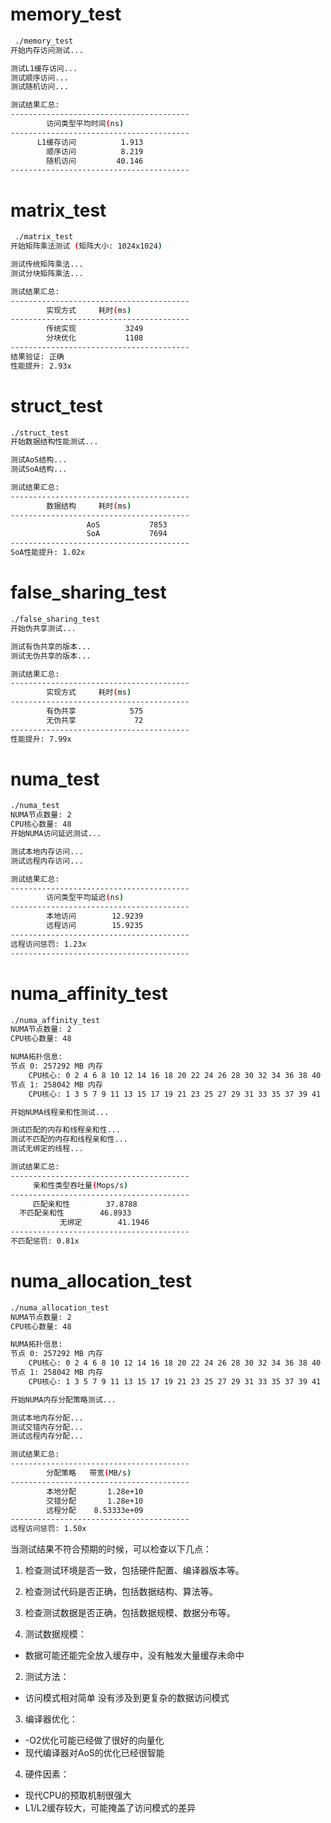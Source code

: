 # memory_test
```bash
 ./memory_test 
开始内存访问测试...

测试L1缓存访问...
测试顺序访问...
测试随机访问...

测试结果汇总:
----------------------------------------
        访问类型平均时间(ns)
----------------------------------------
      L1缓存访问          1.913
        顺序访问          8.219
        随机访问         40.146
----------------------------------------
```

# matrix_test
```bash
 ./matrix_test 
开始矩阵乘法测试 (矩阵大小: 1024x1024)

测试传统矩阵乘法...
测试分块矩阵乘法...

测试结果汇总:
----------------------------------------
        实现方式     耗时(ms)
----------------------------------------
        传统实现           3249
        分块优化           1108
----------------------------------------
结果验证: 正确
性能提升: 2.93x
```

# struct_test
```bash
./struct_test 
开始数据结构性能测试...

测试AoS结构...
测试SoA结构...

测试结果汇总:
----------------------------------------
        数据结构     耗时(ms)
----------------------------------------
                 AoS           7853
                 SoA           7694
----------------------------------------
SoA性能提升: 1.02x
```
# false_sharing_test
```bash
./false_sharing_test 
开始伪共享测试...

测试有伪共享的版本...
测试无伪共享的版本...

测试结果汇总:
----------------------------------------
        实现方式     耗时(ms)
----------------------------------------
        有伪共享            575
        无伪共享             72
----------------------------------------
性能提升: 7.99x
```

# numa_test
```bash
./numa_test 
NUMA节点数量: 2
CPU核心数量: 48
开始NUMA访问延迟测试...

测试本地内存访问...
测试远程内存访问...

测试结果汇总:
----------------------------------------
        访问类型平均延迟(ns)
----------------------------------------
        本地访问        12.9239
        远程访问        15.9235
----------------------------------------
远程访问惩罚: 1.23x
----------------------------------------
```

# numa_affinity_test
```bash
./numa_affinity_test 
NUMA节点数量: 2
CPU核心数量: 48

NUMA拓扑信息:
节点 0: 257292 MB 内存
    CPU核心: 0 2 4 6 8 10 12 14 16 18 20 22 24 26 28 30 32 34 36 38 40 42 44 46 
节点 1: 258042 MB 内存
    CPU核心: 1 3 5 7 9 11 13 15 17 19 21 23 25 27 29 31 33 35 37 39 41 43 45 47 

开始NUMA线程亲和性测试...

测试匹配的内存和线程亲和性...
测试不匹配的内存和线程亲和性...
测试无绑定的线程...

测试结果汇总:
----------------------------------------
     亲和性类型吞吐量(Mops/s)
----------------------------------------
     匹配亲和性        37.8788
  不匹配亲和性        46.8933
           无绑定        41.1946
----------------------------------------
不匹配惩罚: 0.81x
```

# numa_allocation_test
```bash
./numa_allocation_test
NUMA节点数量: 2
CPU核心数量: 48

NUMA拓扑信息:
节点 0: 257292 MB 内存
    CPU核心: 0 2 4 6 8 10 12 14 16 18 20 22 24 26 28 30 32 34 36 38 40 42 44 46 
节点 1: 258042 MB 内存
    CPU核心: 1 3 5 7 9 11 13 15 17 19 21 23 25 27 29 31 33 35 37 39 41 43 45 47 

开始NUMA内存分配策略测试...

测试本地内存分配...
测试交错内存分配...
测试远程内存分配...

测试结果汇总:
----------------------------------------
        分配策略   带宽(MB/s)
----------------------------------------
        本地分配       1.28e+10
        交错分配       1.28e+10
        远程分配    8.53333e+09
----------------------------------------
远程访问惩罚: 1.50x
```

当测试结果不符合预期的时候，可以检查以下几点：
1. 检查测试环境是否一致，包括硬件配置、编译器版本等。
2. 检查测试代码是否正确，包括数据结构、算法等。
3. 检查测试数据是否正确，包括数据规模、数据分布等。

1. 测试数据规模：
- 数据可能还能完全放入缓存中，没有触发大量缓存未命中

2. 测试方法：
- 访问模式相对简单 没有涉及到更复杂的数据访问模式

3. 编译器优化：
- -O2优化可能已经做了很好的向量化
- 现代编译器对AoS的优化已经很智能

4. 硬件因素：
- 现代CPU的预取机制很强大
- L1/L2缓存较大，可能掩盖了访问模式的差异